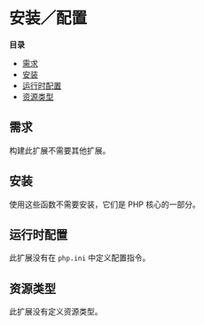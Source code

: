 安装／配置
==========

**目录**

-   [需求](/strings/setup.html#需求)
-   [安装](/strings/setup.html#安装)
-   [运行时配置](/strings/setup.html#运行时配置)
-   [资源类型](/strings/setup.html#资源类型)

需求
----

构建此扩展不需要其他扩展。

安装
----

使用这些函数不需要安装，它们是 PHP 核心的一部分。

运行时配置
----------

此扩展没有在 `php.ini` 中定义配置指令。

资源类型
--------

此扩展没有定义资源类型。
